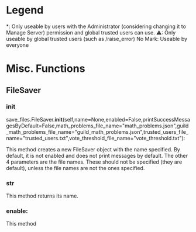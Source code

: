 # Legend
*: Only useable by users with the Administrator (considering changing it to Manage Server) permission and global trusted users can use.
⚠: Only useable by global trusted users (such as /raise_error)
No Mark: Useable by everyone

# Misc. Functions

## FileSaver

### __init__
save_files.FileSaver.__init__(self,name=None,enabled=False,printSuccessMessagesByDefault=False,math_problems_file_name="math_problems.json",guild_math_problems_file_name="guild_math_problems.json",trusted_users_file_name="trusted_users.txt",vote_threshold_file_name="vote_threshold.txt"):

This method creates a new FileSaver object with the name specified.
By default, it is not enabled and does not print messages by default.
The other 4 parameters are the file names. These should not be specified (they are default), unless the file names are not the ones specified.

### __str__

This method returns its name.

### enable:
This method 